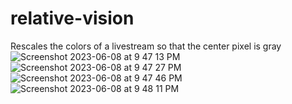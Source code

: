 # relative-vision
Rescales the colors of a livestream so that the center pixel is gray
![Screenshot 2023-06-08 at 9 47 13 PM](https://github.com/ishan-gaur/relative-vision/assets/28640764/f0a86a59-1107-4534-b25a-22f4e8917cc5)
![Screenshot 2023-06-08 at 9 47 27 PM](https://github.com/ishan-gaur/relative-vision/assets/28640764/20766c7f-b749-4760-9593-469bdaaf3701)
![Screenshot 2023-06-08 at 9 47 46 PM](https://github.com/ishan-gaur/relative-vision/assets/28640764/6de8b9f8-d72c-43d6-b1e2-bb9b60ea3bb3)
![Screenshot 2023-06-08 at 9 48 11 PM](https://github.com/ishan-gaur/relative-vision/assets/28640764/d0e2d524-8b67-458b-8c40-abf919a4be2a)
